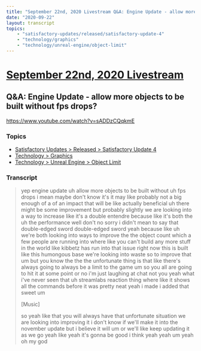 ```yaml
---
title: "September 22nd, 2020 Livestream Q&A: Engine Update - allow more objects to be built without fps drops?"
date: "2020-09-22"
layout: transcript
topics:
    - "satisfactory-updates/released/satisfactory-update-4"
    - "technology/graphics"
    - "technology/unreal-engine/object-limit"
---
```

# [September 22nd, 2020 Livestream](../2020-09-22.md)
## Q&A: Engine Update - allow more objects to be built without fps drops?
https://www.youtube.com/watch?v=sADDzCQqkmE

### Topics
* [Satisfactory Updates > Released > Satisfactory Update 4](../topics/satisfactory-updates/released/satisfactory-update-4.md)
* [Technology > Graphics](../topics/technology/graphics.md)
* [Technology > Unreal Engine > Object Limit](../topics/technology/unreal-engine/object-limit.md)

### Transcript

> yep engine update uh allow more objects to be built without uh fps drops i mean maybe don't know it's it may like probably not a big enough of a of an impact that will be like actually beneficial uh there might be some improvement but probably slightly we are looking into a way to increase like it's a double entendre because like it's both the uh the performance well don't no sorry i didn't mean to say that double-edged sword double-edged sword yeah because like uh we're both looking into ways to improve the the object count which a few people are running into where like you can't build any more stuff in the world like kibbetz has run into that issue right now this is built like this humongous base we're looking into waste so to improve that um but you know the the the unfortunate thing is that like there's always going to always be a limit to the game um so you all are going to hit it at some point or no i'm just laughing at chat not you yeah what i've never seen that uh streamlabs reaction thing where like it shows all the commands before it was pretty neat yeah i made i added that sweet um
>
> [Music]
>
> so yeah like that you will always have that unfortunate situation we are looking into improving it i don't know if we'll make it into the november update but i believe it will um or we'll like keep updating it as we go yeah like yeah it's gonna be good i think yeah yeah um yeah oh my god
